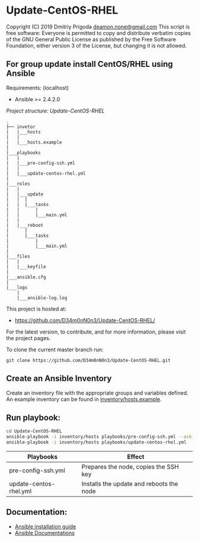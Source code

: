 Update-CentOS-RHEL
===

Copyright (C) 2019 Dmitriy Prigoda <deamon.none@gmail.com> 
This script is free software: Everyone is permitted to copy and distribute verbatim copies of 
the GNU General Public License as published by the Free Software Foundation, either version 3
of the License, but changing it is not allowed.

For group update install CentOS/RHEL using Ansible
--------------------------------------------------

Requirements: (localhost)

- Ansible >= 2.4.2.0

*Project structure: Update-CentOS-RHEL*

    .
    ├── invetor
    |   |___hosts
    |   |
    |   |___hosts.example
    |
    |___playbooks
    |   |
    |   |___pre-config-ssh.yml
    |   |
    |   |___update-centos-rhel.yml
    |
    |___roles
    |   |
    |   |___update
    |   |  |
    |   |  |___tasks
    |   |      |
    |   |      |___main.yml
    |   |
    |   |___reboot
    |      |
    |      |___tasks
    |          |
    |          |___main.yml
    |
    |___files
    |   |
    |   |___keyfile
    |
    |___ansible.cfg
    |
    |___logs
        |
   	    |___ansible-log.log

This project is hosted at:

  * https://github.com/D34m0nN0n3/Update-CentOS-RHEL/

For the latest version, to contribute, and for more information, please visit
the project pages.

To clone the current master branch run:

```
git clone https://github.com/D34m0nN0n3/Update-CentOS-RHEL.git
```

## Create an Ansible Inventory
Create an inventory file with the appropriate groups and variables defined.
An example inventory can be found in [inventory/hosts.example](inventory/hosts.example).

## Run playbook:

```bash
cd Update-CentOS-RHEL
ansible-playbook -i inventory/hosts playbooks/pre-config-ssh.yml --ask-pass
ansible-playbook -i inventory/hosts playbooks/update-centos-rhel.yml
```

Playbooks|Effect
---------|------
pre-config-ssh.yml|Prepares the node, copies the SSH key
update-centos-rhel.yml|Installs the update and reboots the node

## Documentation:
- [Ansible installation guide](https://docs.ansible.com/ansible/latest/installation_guide/intro_installation.html)
- [Ansible Documentations](https://docs.ansible.com/)
